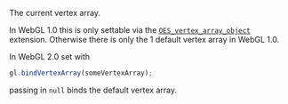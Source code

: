 The current vertex array.

In WebGL 1.0 this is only settable via the
[`OES_vertex_array_object`](https://www.khronos.org/registry/webgl/extensions/OES_vertex_array_object/)
extension. Otherwise there is only the 1 default vertex array in WebGL 1.0.

In WebGL 2.0 set with

```js
gl.bindVertexArray(someVertexArray);
```

passing in `null` binds the default vertex array.
